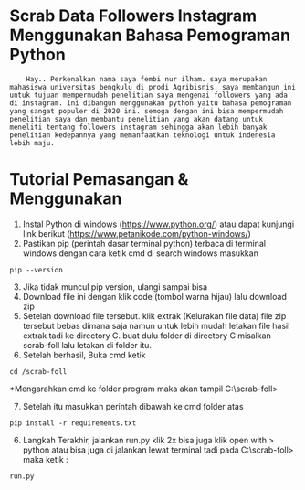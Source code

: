 # Scrab Data Followers Instagram Menggunakan Bahasa Pemograman Python
        Hay.. Perkenalkan nama saya fembi nur ilham. saya merupakan mahasiswa universitas bengkulu di prodi Agribisnis. saya membangun ini untuk tujuan mempermudah penelitian saya mengenai followers yang ada di instagram. ini dibangun menggunakan python yaitu bahasa pemograman yang sangat populer di 2020 ini. semoga dengan ini bisa mempermudah penelitian saya dan membantu penelitian yang akan datang untuk meneliti tentang followers instagram sehingga akan lebih banyak penelitian kedepannya yang memanfaatkan teknologi untuk indenesia lebih maju.

# Tutorial Pemasangan & Menggunakan
1. Instal Python di windows (https://www.python.org/) atau dapat kunjungi link berikut (https://www.petanikode.com/python-windows/)
2. Pastikan pip (perintah dasar terminal python) terbaca di terminal windows dengan cara ketik cmd di search windows masukkan
```
pip --version
```
3. Jika tidak muncul pip version, ulangi sampai bisa
4. Download file ini dengan klik code (tombol warna hijau) lalu download zip
5. Setelah download file tersebut. klik extrak (Kelurakan file data) file zip tersebut bebas dimana saja namun untuk lebih mudah letakan file hasil extrak tadi ke directory C. buat dulu folder di directory C misalkan scrab-foll lalu letakan di folder itu. 
6. Setelah berhasil, Buka cmd ketik

```
cd /scrab-foll
```
*Mengarahkan cmd ke folder program maka akan tampil C:\scrab-foll>

7. Setelah itu masukkan perintah dibawah ke cmd folder atas
```
pip install -r requirements.txt
```

6. Langkah Terakhir, jalankan run.py klik 2x bisa juga klik open with > python atau bisa juga di jalankan lewat terminal tadi pada C:\scrab-foll> maka ketik :

```
run.py
```
